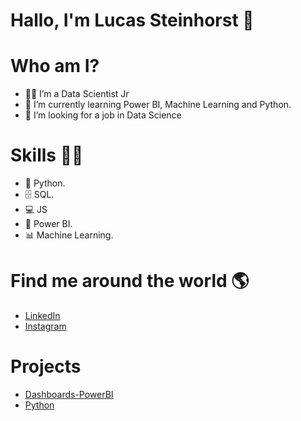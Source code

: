 # Hallo, I'm Lucas Steinhorst 👋
  
###


# Who am I?
 * 👩‍💻 I’m a Data Scientist Jr
 * 🌱 I’m currently learning Power BI, Machine Learning and Python.
 * 🤔 I’m looking for a job in Data Science
# Skills 👩‍💻

   * 🐍 Python.
   * 🗄 SQL.
   * 💻 JS
   * 🧮 Power BI.
   * 📊 Machine Learning.

# Find me around the world 🌎

* [LinkedIn](https://www.linkedin.com/in/lucas-steinhorst/)
* [Instagram](https://www.instagram.com/lucassteinhorst/)

# Projects
   * [Dashboards-PowerBI](https://github.com/Lucaks-Steinhorst/Projetos_Data_Scientist)
   * [Python](https://github.com/Lucaks-Steinhorst/Python_Ciencia_de_Dados) 



